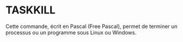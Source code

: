 # TASKKILL
Cette commande, écrit en Pascal (Free Pascal), permet de terminer un processus ou un programme sous Linux ou Windows.
